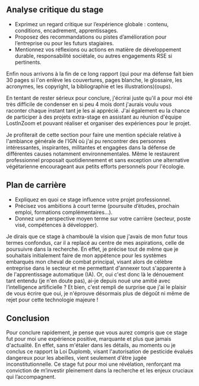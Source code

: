
## Analyse critique du stage
- Exprimez un regard critique sur l’expérience globale : contenu, conditions, encadrement, apprentissages.
- Proposez des recommandations ou pistes d’amélioration pour l’entreprise ou pour les futurs stagiaires.    
- Mentionnez vos réflexions ou actions en matière de développement durable, responsabilité sociétale, ou autres engagements RSE si pertinents.

Enfin nous arrivons à la fin de ce long rapport (qui pour ma défense fait bien 30 pages si l'on enlève les couvertures, pages blanche, le glossaire, les acronymes, les copyright, la bibliographie et les illustrations)(oups). 

En tentant de rester sérieux pour conclure, j'écrirai juste qu'il a pour moi été très difficile de condenser en si peu 4 mois dont j'aurais voulu vous raconter chaque instant tant je les ai apprécié. 
J'ai également eu la chance de participer à des projets extra-stage en assistant au réunion d'équipe LostInZoom et pouvant réaliser et organiser des expériences pour le projet.

Je profiterait de cette section pour faire une mention spéciale relative à l'ambiance générale de l'IGN où j'ai pu rencontrer des personnes intéressantes, inspirantes, militantes et engagées dans la défense de différentes causes notamment environnementales. Même le restaurent professionnel proposait quotidiennement et sans exception une alternative végétarienne encourageant aux petits efforts personnels pour l'écologie.


## Plan de carrière
- Expliquez en quoi ce stage influence votre projet professionnel.
- Précisez vos ambitions à court terme (poursuite d’études, prochain emploi, formations complémentaires…).
- Donnez une perspective moyen terme sur votre carrière (secteur, poste visé, compétences à développer).

Je dirais que ce stage à chamboulé la vision que j'avais de mon futur tous termes confondus, car il a replacé au centre de mes aspirations, celle de poursuivre dans la recherche. 
En effet, je précise tout de même que je souhaitais initialement faire de mon appétence pour les systèmes embarqués mon cheval de combat principal, visant alors de célèbre entreprise dans le secteur et me permettant d'annexer tout s'apparente à de l'apprentissage automatique (IA). 
Or, oui c'est donc là le dénouement tant entendu (je n'en doute pas), ai-je depuis noué une amitié avec l’intelligence artificielle ?
Et bien, c'est rempli de surprise que j'ai le plaisir de vous écrire que oui, je n'éprouve désormais plus de dégoût ni même de rejet pour cette technologie majeure !

## Conclusion
Pour conclure rapidement, je pense que vous aurez compris que ce stage fut pour moi une expérience positive, marquante et plus que jamais d'actualité. En effet, sans m'étaler dans les détails, au moments ou je conclus ce rapport la Loi Duplomb, visant l'autorisation de pesticide évalués dangereux pour les abeilles, vient seulement d'être jugée inconstitutionnelle.
Ce stage fut pour moi une révélation, renforçant ma conviction de m’investir pleinement dans la recherche et les enjeux cruciaux qui l’accompagnent.
